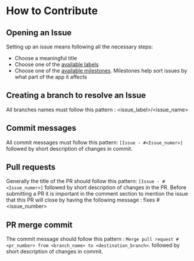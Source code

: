 # How to Contribute
## Opening an Issue
Setting up an issue means following all the necessary steps:
  * Choose a meaningful title
  * Choose one of the [available labels](https://github.com/TBorlan/EU4-Game-Editing-Tool-WinForm/labels)
  * Choose one of the [available milestones](https://github.com/TBorlan/EU4-Game-Editing-Tool-WinForm/milestones). Milestones help sort issues by what part of the app it affects
## Creating a branch to resolve an Issue
All branches names must follow this pattern : <issue_label>/<issue_name>
## Commit messages
All commit messages must follow this pattern: `[Issue - #<Issue_numer>]` followed by short description of changes in commit. 
## Pull requests
Generally the title of the PR should follow this pattern: `[Issue - #<Issue_numer>]` followed by short description of changes in the PR. Before submitting a PR it is important in the comment section to
mention the issue that this PR will close by having the following message : fixes #<issue_number>
## PR merge commit
The commit message should follow this pattern : `Merge pull request #<pr_number> from <branch_name> to <destination_branch>`. followed by short description of changes in commit. 